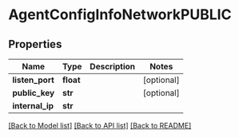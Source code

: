 # AgentConfigInfoNetworkPUBLIC

## Properties
Name | Type | Description | Notes
------------ | ------------- | ------------- | -------------
**listen_port** | **float** |  | [optional] 
**public_key** | **str** |  | [optional] 
**internal_ip** | **str** |  | 

[[Back to Model list]](../README.md#documentation-for-models) [[Back to API list]](../README.md#documentation-for-api-endpoints) [[Back to README]](../README.md)

